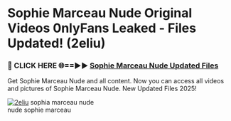 # Sophie Marceau Nude Original Videos 0nlyFans Leaked - Files Updated! (2eliu)

<h3>🔴 CLICK HERE 🌐==►► <a href="https://tinyurl.com/5h6xmrr3" rel="nofollow">Sophie Marceau Nude Updated Files</a></h3>

Get Sophie Marceau Nude and all content. Now you can access all videos and pictures of Sophie Marceau Nude. New Updated Files 2025!

[![2eliu](https://i.imgur.com/KVD873Z.gif)](https://tinyurl.com/5h6xmrr3)
sophia marceau nude<br>
nude sophie marceau